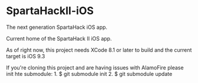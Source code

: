 # SpartaHackII-iOS
The next generation SpartaHack iOS app. 


Current home of the SpartaHack II iOS app. 

As of right now, this project needs XCode 8.1 or later to build and the current target is iOS 9.3 

If you're cloning this project and are having issues with AlamoFire please init hte submodule: 
	1. $ git submodule init 
	2. $ git submodule update 

 
